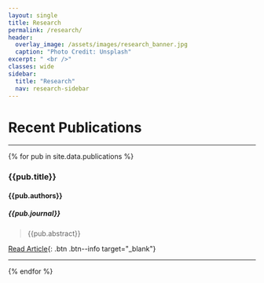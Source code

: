 ```yaml
---
layout: single
title: Research
permalink: /research/
header:
  overlay_image: /assets/images/research_banner.jpg
  caption: "Photo Credit: Unsplash"
excerpt: " <br />"
classes: wide
sidebar:
  title: "Research"
  nav: research-sidebar
---
```


# Recent Publications

****

{% for pub in site.data.publications %}
### {{pub.title}} 
#### {{pub.authors}}
##### _{{pub.journal}}_ 
> {{pub.abstract}}

[Read Article]({{pub.doi}}){: .btn .btn--info target="_blank"}

****
{% endfor %}